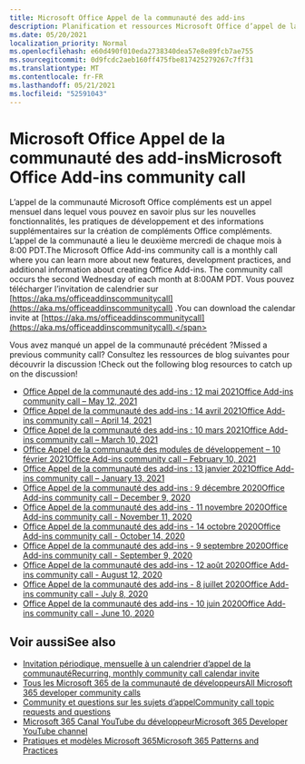 ```yaml
---
title: Microsoft Office Appel de la communauté des add-ins
description: Planification et ressources Microsoft Office d’appel de la communauté des Microsoft Office par mois
ms.date: 05/20/2021
localization_priority: Normal
ms.openlocfilehash: e60d490f010eda2738340dea57e8e89fcb7ae755
ms.sourcegitcommit: 0d9fcdc2aeb160ff475fbe817425279267c7ff31
ms.translationtype: MT
ms.contentlocale: fr-FR
ms.lasthandoff: 05/21/2021
ms.locfileid: "52591043"
---
```

# <a name="microsoft-office-add-ins-community-call"></a><span data-ttu-id="d353a-103">Microsoft Office Appel de la communauté des add-ins</span><span class="sxs-lookup"><span data-stu-id="d353a-103">Microsoft Office Add-ins community call</span></span>

<span data-ttu-id="d353a-104">L’appel de la communauté Microsoft Office compléments est un appel mensuel dans lequel vous pouvez en savoir plus sur les nouvelles fonctionnalités, les pratiques de développement et des informations supplémentaires sur la création de compléments Office compléments. L’appel de la communauté a lieu le deuxième mercredi de chaque mois à 8:00 PDT.</span><span class="sxs-lookup"><span data-stu-id="d353a-104">The Microsoft Office Add-ins community call is a monthly call where you can learn more about new features, development practices, and additional information about creating Office Add-ins. The community call occurs the second Wednesday of each month at 8:00AM PDT.</span></span> <span data-ttu-id="d353a-105">Vous pouvez télécharger l’invitation de calendrier sur [https://aka.ms/officeaddinscommunitycall](https://aka.ms/officeaddinscommunitycall) .</span><span class="sxs-lookup"><span data-stu-id="d353a-105">You can download the calendar invite at [https://aka.ms/officeaddinscommunitycall](https://aka.ms/officeaddinscommunitycall).</span></span>

<span data-ttu-id="d353a-106">Vous avez manqué un appel de la communauté précédent ?</span><span class="sxs-lookup"><span data-stu-id="d353a-106">Missed a previous community call?</span></span> <span data-ttu-id="d353a-107">Consultez les ressources de blog suivantes pour découvrir la discussion !</span><span class="sxs-lookup"><span data-stu-id="d353a-107">Check out the following blog resources to catch up on the discussion!</span></span>
- [<span data-ttu-id="d353a-108">Office Appel de la communauté des add-ins : 12 mai 2021</span><span class="sxs-lookup"><span data-stu-id="d353a-108">Office Add-ins community call – May 12, 2021</span></span>](https://techcommunity.microsoft.com/t5/microsoft-365-pnp-blog/office-add-ins-community-call-may-2021/ba-p/2369804)
- [<span data-ttu-id="d353a-109">Office Appel de la communauté des add-ins : 14 avril 2021</span><span class="sxs-lookup"><span data-stu-id="d353a-109">Office Add-ins community call – April 14, 2021</span></span>](https://techcommunity.microsoft.com/t5/microsoft-365-pnp-blog/office-add-ins-community-call-april-14-2021/ba-p/2318886)
- [<span data-ttu-id="d353a-110">Office Appel de la communauté des add-ins : 10 mars 2021</span><span class="sxs-lookup"><span data-stu-id="d353a-110">Office Add-ins community call – March 10, 2021</span></span>](https://techcommunity.microsoft.com/t5/microsoft-365-pnp-blog/office-add-ins-community-call-march-10-2021/ba-p/2205369)
- [<span data-ttu-id="d353a-111">Office Appel de la communauté des modules de développement – 10 février 2021</span><span class="sxs-lookup"><span data-stu-id="d353a-111">Office Add-ins community call – February 10, 2021</span></span>](https://developer.microsoft.com/en-us/office/blogs/office-add-ins-community-call-february-10-2021/)
- [<span data-ttu-id="d353a-112">Office Appel de la communauté des add-ins : 13 janvier 2021</span><span class="sxs-lookup"><span data-stu-id="d353a-112">Office Add-ins community call – January 13, 2021</span></span>](https://developer.microsoft.com/en-us/office/blogs/office-add-ins-community-call-january-13-2021%e2%80%af/)
- [<span data-ttu-id="d353a-113">Office Appel de la communauté des add-ins : 9 décembre 2020</span><span class="sxs-lookup"><span data-stu-id="d353a-113">Office Add-ins community call – December 9, 2020</span></span>](https://developer.microsoft.com/en-us/microsoft-365/blogs/office-add-ins-community-call-december-9-2020/)
- [<span data-ttu-id="d353a-114">Office Appel de la communauté des add-ins - 11 novembre 2020</span><span class="sxs-lookup"><span data-stu-id="d353a-114">Office Add-ins community call - November 11, 2020</span></span>](https://developer.microsoft.com/office/blogs/office-add-ins-community-call-november-11-2020/)
- [<span data-ttu-id="d353a-115">Office Appel de la communauté des add-ins - 14 octobre 2020</span><span class="sxs-lookup"><span data-stu-id="d353a-115">Office Add-ins community call - October 14, 2020</span></span>](https://developer.microsoft.com/office/blogs/office-add-ins-community-call-october-14-2020%E2%80%AF/)
- [<span data-ttu-id="d353a-116">Office Appel de la communauté des add-ins - 9 septembre 2020</span><span class="sxs-lookup"><span data-stu-id="d353a-116">Office Add-ins community call - September 9, 2020</span></span>](https://developer.microsoft.com/office/blogs/office-add-ins-community-call-september-9-2020/)
- [<span data-ttu-id="d353a-117">Office Appel de la communauté des add-ins - 12 août 2020</span><span class="sxs-lookup"><span data-stu-id="d353a-117">Office Add-ins community call - August 12, 2020</span></span>](https://developer.microsoft.com/office/blogs/office-add-ins-community-call-august-12-2020%E2%80%AF/)
- [<span data-ttu-id="d353a-118">Office Appel de la communauté des add-ins - 8 juillet 2020</span><span class="sxs-lookup"><span data-stu-id="d353a-118">Office Add-ins community call - July 8, 2020</span></span>](https://developer.microsoft.com/office/blogs/office-add-ins-community-call-july-8-2020/)
- [<span data-ttu-id="d353a-119">Office Appel de la communauté des add-ins - 10 juin 2020</span><span class="sxs-lookup"><span data-stu-id="d353a-119">Office Add-ins community call - June 10, 2020</span></span>](https://developer.microsoft.com/office/blogs/office-add-ins-community-call-june-10-2020/)

## <a name="see-also"></a><span data-ttu-id="d353a-120">Voir aussi</span><span class="sxs-lookup"><span data-stu-id="d353a-120">See also</span></span>

- [<span data-ttu-id="d353a-121">Invitation périodique, mensuelle à un calendrier d’appel de la communauté</span><span class="sxs-lookup"><span data-stu-id="d353a-121">Recurring, monthly community call calendar invite</span></span>](https://aka.ms/officeaddinscommunitycall)
- [<span data-ttu-id="d353a-122">Tous les Microsoft 365 de la communauté de développeurs</span><span class="sxs-lookup"><span data-stu-id="d353a-122">All Microsoft 365 developer community calls</span></span>](https://aka.ms/M365DevCalls)
- [<span data-ttu-id="d353a-123">Community et questions sur les sujets d’appel</span><span class="sxs-lookup"><span data-stu-id="d353a-123">Community call topic requests and questions</span></span>](https://aka.ms/officeaddinsform)
- [<span data-ttu-id="d353a-124">Microsoft 365 Canal YouTube du développeur</span><span class="sxs-lookup"><span data-stu-id="d353a-124">Microsoft 365 Developer YouTube channel</span></span>](https://aka.ms/OfficeDevYouTube)
- [<span data-ttu-id="d353a-125">Pratiques et modèles Microsoft 365</span><span class="sxs-lookup"><span data-stu-id="d353a-125">Microsoft 365 Patterns and Practices</span></span>](https://aka.ms/M365PnP)
